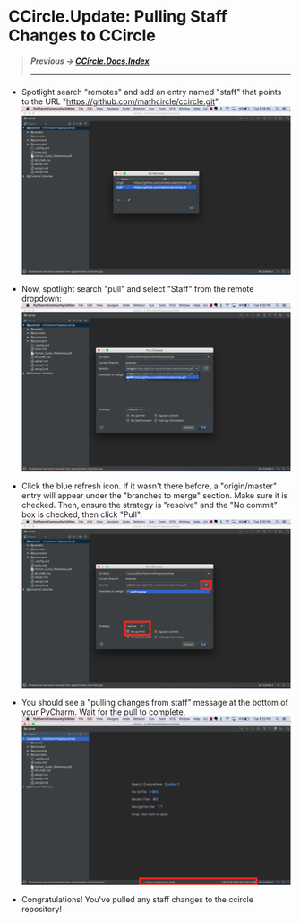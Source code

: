 # CCircle.Update: Pulling Staff Changes to CCircle
> ##### Previous -> [CCircle.Docs.Index](../../../index.md)<hr>

* Spotlight search "remotes" and add an entry named "staff" that points to the URL "https://github.com/mathcircle/ccircle.git".
    ![pull1](image/pull1.png)

* Now, spotlight search "pull" and select "Staff" from the remote dropdown:
    ![pull2](image/pull2.png)

* Click the blue refresh icon.
    If it wasn't there before, a "origin/master" entry will appear under the "branches to merge" section.
    Make sure it is checked.
    Then, ensure the strategy is "resolve" and the "No commit" box is checked, then click "Pull".
    ![pull3](image/pull3.png)

* You should see a "pulling changes from staff" message at the bottom of your PyCharm. Wait for the pull to complete.
    ![pull4](image/pull4.png)

* Congratulations! You've pulled any staff changes to the ccircle repository!
